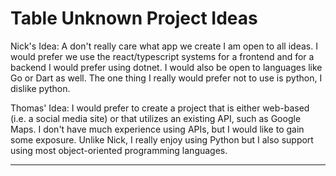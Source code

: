 # Table Unknown Project Ideas

Nick's Idea: A don't really care what app we create I am open to all ideas. I would prefer we
use the react/typescript systems for a frontend and for a backend I would prefer using dotnet. 
I would also be open to languages like Go or Dart as well. The one thing I really would prefer not 
to use is python, I dislike python.

Thomas' Idea: I would prefer to create a project that is either web-based (i.e. a social media site) or
that utilizes an existing API, such as Google Maps. I don't have much experience using APIs, but I would
like to gain some exposure. Unlike Nick, I really enjoy using Python but I also support using most
object-oriented programming languages.

<hr />